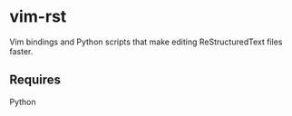 vim-rst
=======

Vim bindings and Python scripts that make editing ReStructuredText files faster.

Requires
---------
Python
